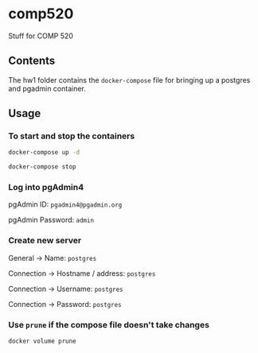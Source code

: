 # comp520
Stuff for COMP 520

## Contents
The hw1 folder contains the ```docker-compose``` file for bringing up a postgres and pgadmin container.

## Usage
### To start and stop the containers
```bash
docker-compose up -d

docker-compose stop
```

### Log into pgAdmin4
pgAdmin ID: ```pgadmin4@pgadmin.org```

pgAdmin Password: ```admin```

### Create new server
General -> Name: ```postgres```

Connection -> Hostname / address: ```postgres```

Connection -> Username: ```postgres```

Connection -> Password: ```postgres```



### Use ```prune``` if the compose file doesn't take changes
```bash
docker volume prune
```